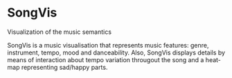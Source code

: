 # SongVis
Visualization of the music semantics

SongVis is a music visualisation that represents music features: genre, instrument, tempo, mood and danceability. Also, SongVis displays details by means of interaction about tempo variation througout the song and a heat-map representing sad/happy parts.
